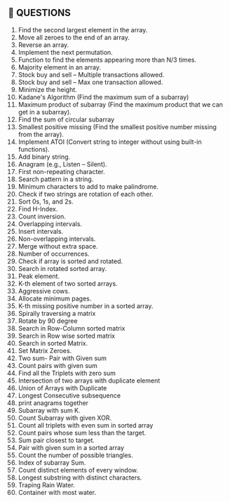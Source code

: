 ## 📘 QUESTIONS
1. Find the second largest element in the array.
2. Move all zeroes to the end of an array.
3. Reverse an array.
4. Implement the next permutation.
5. Function to find the elements appearing more than N/3 times.
6. Majority element in an array.
7. Stock buy and sell – Multiple transactions allowed.
8. Stock buy and sell – Max one transaction allowed.
9. Minimize the height.
10. Kadane's Algorithm (Find the maximum sum of a subarray)
11. Maximum product of subarray (Find the maximum product that we can get in a subarray).
12. Find the sum of circular subarray
13. Smallest positive missing (Find the smallest positive number missing from the array).
14. Implement ATOI (Convert string to integer without using built-in functions).
15. Add binary string.
16. Anagram (e.g., Listen – Silent).
17. First non-repeating character.
18. Search pattern in a string.
19. Minimum characters to add to make palindrome.
20. Check if two strings are rotation of each other.
21. Sort 0s, 1s, and 2s.
22. Find H-Index.
23. Count inversion.
24. Overlapping intervals.
25. Insert intervals.
26. Non-overlapping intervals.
27. Merge without extra space.
28. Number of occurrences.
29. Check if array is sorted and rotated.
30. Search in rotated sorted array.
31. Peak element.
32. K-th element of two sorted arrays.
33. Aggressive cows.
34. Allocate minimum pages.
35. K-th missing positive number in a sorted array.
36. Spirally traversing a matrix
37. Rotate by 90 degree
38. Search in Row-Column sorted matrix
39. Search in Row wise sorted matrix
40. Search in sorted Matrix.
41. Set Matrix Zeroes.
42. Two sum- Pair with Given sum
43. Count pairs with given sum
44. Find all the Triplets with zero sum
45. Intersection of two arrays with duplicate element
46. Union of Arrays with Duplicate
47. Longest Consecutive subsequence
48. print anagrams together
49. Subarray with sum K.
50. Count Subarray with given XOR.
51. Count all triplets with even sum in sorted array
52. Count pairs whose  sum less than the target.
53. Sum pair closest to target.
54. Pair with given sum in a sorted array
55. Count the number of possible triangles.
56. Index of subarray Sum.
57. Count distinct elements of every window.
58. Longest substring with distinct characters.
59. Traping Rain Water.
60. Container with most water.
